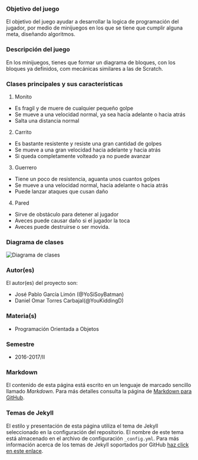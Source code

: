 ### Objetivo del juego
El objetivo del juego ayudar a desarrollar la logica de programación del jugador, por medio de minijuegos en los que se tiene que cumplir alguna meta, diseñando algoritmos.

### Descripción del juego
En los minijuegos, tienes que formar un diagrama de bloques, con los bloques ya definidos, com mecánicas similares a las de Scratch.

### Clases principales y sus características
1. Monito
* Es fragil y de muere de cualquier pequeño golpe
* Se mueve a una velocidad normal, ya sea hacia adelante o hacia atrás
* Salta una distancia normal

2. Carrito
* Es bastante resistente y resiste una gran cantidad de golpes
* Se mueve a una gran velocidad hacia adelante y hacia atrás
* Si queda completamente volteado ya no puede avanzar

3. Guerrero
* Tiene un poco de resistencia, aguanta unos cuantos golpes
* Se mueve a una velocidad normal, hacia adelante o hacia atrás
* Puede lanzar ataques que cusan daño

4. Pared
* Sirve de obstáculo para detener al jugador
* Aveces puede causar daño si el jugador la toca
* Aveces puede destruirse o ser movida.


### Diagrama de clases
![Diagrama de clases](url-del-diagrama.png)

### Autor(es)
El autor(es) del proyecto son:
- José Pablo García Limón (@YoSiSoyBatman)
- Daniel Omar Torres Carbajal(@YouKiddingD)

### Materia(s)
- Programación Orientada a Objetos

### Semestre
- 2016-2017/II

### Markdown
El contenido de esta página está escrito en un lenguaje de marcado sencillo llamado *Markdown*. Para más detalles consulta la página de [Markdown para GitHub](https://guides.github.com/features/mastering-markdown/).

### Temas de Jekyll
El estilo y presentación de esta página utiliza el tema de Jekyll seleccionado en la configuración del repositorio. El nombre de este tema está almacenado en el archivo de configuración `_config.yml`. Para más información acerca de los temas de Jekyll soportados por GitHub [haz click en este enlace](https://pages.github.com/themes/).
